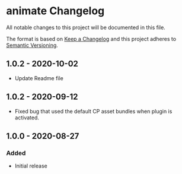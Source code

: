 # animate Changelog

All notable changes to this project will be documented in this file.

The format is based on [Keep a Changelog](http://keepachangelog.com/) and this project adheres to [Semantic Versioning](http://semver.org/).

## 1.0.2 - 2020-10-02
- Update Readme file

## 1.0.2 - 2020-09-12
- Fixed bug that used the default CP asset bundles when plugin is activated.

## 1.0.0 - 2020-08-27
### Added
- Initial release
